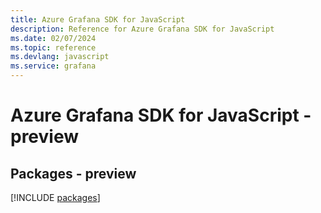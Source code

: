 ```yaml
---
title: Azure Grafana SDK for JavaScript
description: Reference for Azure Grafana SDK for JavaScript
ms.date: 02/07/2024
ms.topic: reference
ms.devlang: javascript
ms.service: grafana
---
```

# Azure Grafana SDK for JavaScript - preview
## Packages - preview
[!INCLUDE [packages](grafana-index.md)]